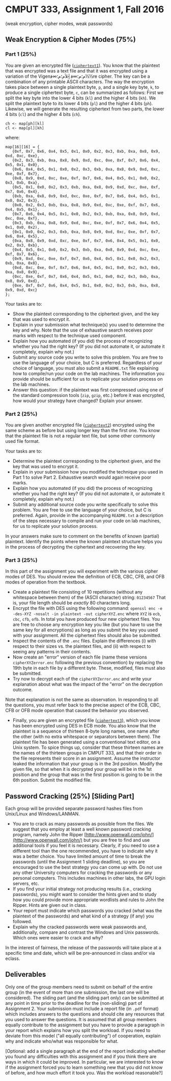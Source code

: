 # CMPUT 333, Assignment 1, Fall 2016

(weak encryption, cipher modes, weak passwords)

## Weak Encryption & Cipher Modes (75%)

### Part 1 (25%)

You are given an encrypted file ([`ciphertext1`](./part1/ciphertext1)). You
know that the plaintext that was encrypted was a text file and that it was
encrypted using a variation of the Vigenﻡ؛­ﻡ؛∞ﻗ┤ﻸﻡ؛­ﻡ؛∞ﻗ½½re cipher. The key
can be a combination of any printable ASCII characters. The way the encryption
takes place between a single plaintext byte, `p`, and a single key byte, `k`,
to produce a single ciphertext byte, `c`, can be summarized as follows:
First we split the key byte into the lower 4 bits (`kl`) and the higher 4
bits (`kh`). We split the plaintext byte to its lower 4 bits (`pl`) and
the higher 4 bits (`ph`). Likewise, we will generate the resulting
ciphertext from two parts, the lower 4 bits (`cl`) and the higher 4 bits
(`ch`).

    ch <- map[ph][kl]
    cl <- map[pl][kh]

where:

    map[16][16] = {
       {0xf, 0x7, 0x6, 0x4, 0x5, 0x1, 0x0, 0x2, 0x3, 0xb, 0xa, 0x8, 0x9, 0xd, 0xc, 0xe}, 
       {0x2, 0x3, 0xb, 0xa, 0x8, 0x9, 0xd, 0xc, 0xe, 0xf, 0x7, 0x6, 0x4, 0x5, 0x1, 0x0}, 
       {0x6, 0x4, 0x5, 0x1, 0x0, 0x2, 0x3, 0xb, 0xa, 0x8, 0x9, 0xd, 0xc, 0xe, 0xf, 0x7}, 
       {0x8, 0x9, 0xd, 0xc, 0xe, 0xf, 0x7, 0x6, 0x4, 0x5, 0x1, 0x0, 0x2, 0x3, 0xb, 0xa},  
       {0x5, 0x1, 0x0, 0x2, 0x3, 0xb, 0xa, 0x8, 0x9, 0xd, 0xc, 0xe, 0xf, 0x7, 0x6, 0x4},      
       {0xb, 0xa, 0x8, 0x9, 0xd, 0xc, 0xe, 0xf, 0x7, 0x6, 0x4, 0x5, 0x1, 0x0, 0x2, 0x3},     
       {0x0, 0x2, 0x3, 0xb, 0xa, 0x8, 0x9, 0xd, 0xc, 0xe, 0xf, 0x7, 0x6, 0x4, 0x5, 0x1}, 
       {0x7, 0x6, 0x4, 0x5, 0x1, 0x0, 0x2, 0x3, 0xb, 0xa, 0x8, 0x9, 0xd, 0xc, 0xe, 0xf}, 
       {0x3, 0xb, 0xa, 0x8, 0x9, 0xd, 0xc, 0xe, 0xf, 0x7, 0x6, 0x4, 0x5, 0x1, 0x0, 0x2),                             
       {0x1, 0x0, 0x2, 0x3, 0xb, 0xa, 0x8, 0x9, 0xd, 0xc, 0xe, 0xf, 0x7, 0x6, 0x4, 0x5},                             
       {0xa, 0x8, 0x9, 0xd, 0xc, 0xe, 0xf, 0x7, 0x6, 0x4, 0x5, 0x1, 0x0, 0x2, 0x3, 0xb},                             
       {0x4, 0x5, 0x1, 0x0, 0x2, 0x3, 0xb, 0xa, 0x8, 0x9, 0xd, 0xc, 0xe, 0xf, 0x7, 0x6},                              
       {0x9, 0xd, 0xc, 0xe, 0xf, 0x7, 0x6, 0x4, 0x5, 0x1, 0x0, 0x2, 0x3, 0xb, 0xa, 0x8},                              
       {0xd, 0xc, 0xe, 0xf, 0x7, 0x6, 0x4, 0x5, 0x1, 0x0, 0x2, 0x3, 0xb, 0xa, 0x8, 0x9},                              
       {0xc, 0xe, 0xf, 0x7, 0x6, 0x4, 0x5, 0x1, 0x0, 0x2, 0x3, 0xb, 0xa, 0x8, 0x9, 0xd},                              
       {0xe, 0xf, 0x7, 0x6, 0x4, 0x5, 0x1, 0x0, 0x2, 0x3, 0xb, 0xa, 0x8, 0x9, 0xd, 0xc} 
    };

Your tasks are to:

*   Show the plaintext corresponding to the ciphertext given, and the key that
was used to encrypt it.
*   Explain in your submission what technique(s) you used to determine the key
and why. Note that the use of exhaustive search receives poor marks with
respect to the technique used component.
*   Explain how you automated (if you did) the process of recognizing whether
you had the right key? (If you did not automate it, or automate it completely,
                        explain why not.)
*   Submit any source code you write to solve this problem. You are free to use
the language of your choice, but C is preferred. Regardless of your choice of
language, you must also submit a `README.txt` file explaining how to
compile/run your code on the lab machines. The information you provide should
be sufficient for us to replicate your solution process on the lab machines.
*   Answer this question: if the plaintext was first compressed using one of
the standard compression tools (`zip`, `gzip`, etc.) before it was encrypted,
how would your strategy have changed? Explain your answer.

### Part 2 (25%)

You are given another encrypted file ([`ciphertext2`](./part2/ciphertext2))
encrypted using the same scheme as before but using longer key than the first
one. You know that the plaintext file is not a regular text file, but some
other commonly used file format.

Your tasks are to:

*   Determine the plaintext corresponding to the ciphertext given, and the key
that was used to encrypt it.
*   Explain in your submission how you modified the technique you used in Part
1 to solve Part 2\. Exhaustive search would again receive poor marks.
*   Explain how you automated (if you did) the process of recognizing whether
you had the right key? (If you did not automate it, or automate it completely,
explain why not.)
*   Submit any additional source code you write specifically to solve this
problem. You are free to use the language of your choice, but C is preferred.
Again, provide in the accompanying `README.txt` a description of the steps
necessary to compile and run your code on lab machines, for us to replicate
your solution process.

In your answers make sure to comment on the benefits of known (partial)
plaintext. Identify the points where the known plaintext structure helps you in
the process of decrypting the ciphertext and recovering the key.

### Part 3 (25%)

In this part of the assignment you will experiment with the various cipher
modes of DES. You should review the definition of ECB, CBC, CFB, and OFB modes
of operation from the textbook.

*   Create a plaintext file consisting of 10 repetitions (without any
whitespace between them) of the (ASCII character) string: `01234567`
That is, your file length should be _exactly_ 80 characters long.
*   Encrypt the file with DES using the following command: `openssl enc -e
-des-XYZ -nosalt -in plaintext -out cipherXYZ.enc` where `XYZ` is `ecb`, `cbc`,
`cfb`, `ofb`. In total you have produced four new ciphertext files. You are
free to choose any encryption key you like (but you have to use the same key
for all encryptions) as long as you submit the key you used with your
assignment. All the ciphertext files should also be submitted.
*   Inspect the contents of the `.enc` files. Explain the differences (i) with
respect to their sizes vs. the plaintext files, and (ii) with respect to seeing
any patterns in their contents.
*   Now create an "error" version of each file (name these versions
`cipherXYZerror.enc` following the previous convention) by replacing the 19th
byte in each file by a different byte. These, modified,
files must also be submitted.
*   Try now to decrypt each of the `cipherXYZerror.enc` and write your
explanation about what was the impact of the "error" on the decryption outcome.

Note that explanation is not the same as observation. In responding to all the
questions, you must refer back to the precise aspect of the ECB, CBC, CFB or
OFB mode operation that caused the behavior you observed.

*   Finally, you are given an encrypted file ([`ciphertext3`](./ciphertext3)),
which you know has been encrypted using DES in ECB mode. You also know that the
plaintext is a sequence of thirteen 8-byte long names, one name after the other
(with no extra whitespace or separators between them). The plaintext file has
been generated using a conventional text editor, on a Unix system. To spice
things up, consider that these thirteen names are the names of the thirteen
groups in CMPUT 333, and that their order in the file represents their score in
an assignment. Assume the instructor leaked the information that your group is
in the 3rd position. Modify the given file, so that when it is decrypted your
group will be in the 1st position and the group that was in the first
position is going to be in the 6th position. Submit the modified file.

## Password Cracking (25%) [Sliding Part]

Each group will be provided separate password hashes files from Unix/Linux and
Windows/LANMAN.

*   You are to crack as many passwords as possible from the files. We suggest
that you employ at least a well known password cracking program, namely John
the Ripper [http://www.openwall.com/john/](http://www.openwall.com/john/) but
you are free to find and use additional tools if you feel it is necessary.
Clearly, if you need to use a different tool than the one recommended, you have
to indicate why it was a better choice. You have limited amount of time to
break the passwords (until the Assignment 1 sliding deadline), so you are
encouraged to use the best strategy you can come up with. Do not use any other
University computers for cracking the passwords or any personal computers. This
includes machines in other labs, the GPU login servers, etc.
*   If you find your initial strategy not producing results (i.e., cracking
passwords), you might want to consider the hints given and to study how you
could provide more appropriate wordlists and rules to John the Ripper. Hints
are given out in class.
*   Your report must indicate which passwords you cracked (what was the
plaintext of the passwords) and what kind of a strategy (if any) you followed.
*   Explain why the cracked passwords were weak passwords and, additionally,
compare and contrast the Windows and Unix passwords. Which ones were easier to
crack and why?

In the interest of fairness, the release of the passwords will take place at a
specific time and date, which will be pre-announced in class and/or via eclass.

## Deliverables

Only one of the group members need to submit on behalf of the entire group (in
the event of more than one submission, the last one will be considered).
The sliding part (and the sliding part only) can be submitted at any point in
time prior to the deadline for the (non-sliding) part of Assignment 2\. Your
submission must include a report file (in `.pdf` format) which includes answers
to the questions and should cite any resources that you used to answer the
questions. It is assumed that all group members equally contribute to the
assignment but you have to provide a paragraph in your report which explains
how you split the workload. If you need to deviate from this model ("all
equally contributing")
of cooperation, explain why and indicate who/what was responsible for what.

[Optional: add a single paragraph at the end of the report indicating whether
you found any difficulties with this assignment and if you think there are ways
in which it could be improved. In particular, we are interested to know if the
assignment forced you to learn something new that you did not know of before,
and how much effort it took you. Was the workload reasonable?]
